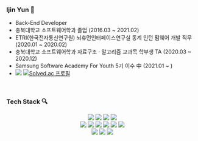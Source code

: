 <!--
**483759/483759** is a ✨ _special_ ✨ repository because its `README.md` (this file) appears on your GitHub profile.

Here are some ideas to get you started:

- 🔭 I’m currently working on ...
- 👯 I’m looking to collaborate on ...
- 🤔 I’m looking for help with ...
- 🌱 I’m currently learning ...
- 💬 Ask me about ...
- 📫 How to reach me: ...
- 😄 Pronouns: ...
- ⚡ Fun fact: ...
-->

### Ijin Yun 🍒
- Back-End Developer
- 충북대학교 소프트웨어학과 졸업 (2016.03 ~ 2021.02)
- ETRI(한국전자통신연구원) 뇌휴먼인터페이스연구실 동계 인턴 펌웨어 개발 직무 (2020.01 ~ 2020.02)
- 충북대학교 소프트웨어학과 자료구조 · 알고리즘 교과목 학부생 TA (2020.03 ~ 2020.12)
- Samsung Software Academy For Youth 5기 이수 中 (2021.01 ~ )
- <a href="https://2jinishappy.tistory.com"><img src="https://img.shields.io/badge/Blog-5399E0?style=round-square&logo=About.me&logoColor=white&link=https://2jinishappy.tistory.com"/></a> [![Solved.ac 프로필](http://mazassumnida.wtf/api/mini/generate_badge?boj=483759)](https://solved.ac/483759) 


<br>

<!--
### Awards 🏆

- [충북대학교 서울어코드사업단] 제6회 소프트웨어 경진대회(프로그래밍) 장려상
- [충북대학교 서울어코드사업단] 제7회 소프트웨어 경진대회(프로그래밍) 장려상
- [충북대학교 SW중심대학] 알고리즘(프로그래밍) 경진대회 우수상
- [SSAFY] 성적우수상 최우수 수상

<br>

-->

### Tech Stack 🔍
<div align=center>

<img src="https://img.shields.io/badge/Java-CA4626?style=flat-square&logo=Java&logoColor=white"/>
<img src="https://img.shields.io/badge/C-A8B9CC?style=flat-square&logo=C&logoColor=white"/>
<img src="https://img.shields.io/badge/C++-1A4D89?style=flat-square&logo=C%2B%2B&logoColor=white"/>
<img src="https://img.shields.io/badge/Python-3673A5?style=flat-square&logo=Python&logoColor=white"/><br>
<img src="https://img.shields.io/badge/Spring-6DB33F?style=flat-square&logo=Spring&logoColor=white"/>
<img src="https://img.shields.io/badge/Spring Boot-6DB33F?style=flat-square&logo=SpringBoot&logoColor=white"/>
<img src="https://img.shields.io/badge/JPA-6DB33F?style=flat-square&logo=Spring&logoColor=white"/>
<img src="https://img.shields.io/badge/MyBatis-000000?style=flat-square&logo=Twitter&logoColor=white"/>
<img src="https://img.shields.io/badge/MySQL-4479A1?style=flat-square&logo=MySQL&logoColor=white"/>
<img src="https://img.shields.io/badge/Apache Tomcat-F8DC75?style=flat-square&logo=ApacheTomcat&logoColor=white"/><br>
<img src="https://img.shields.io/badge/HTML-E34F26?style=flat-square&logo=HTML5&logoColor=white"/>
<img src="https://img.shields.io/badge/CSS-1572B6?style=flat-square&logo=CSS3&logoColor=white"/>
<img src="https://img.shields.io/badge/JavaScript-F7DF1E?style=flat-square&logo=JavaScript&logoColor=white"/>
<br/>
</div>

<br>

